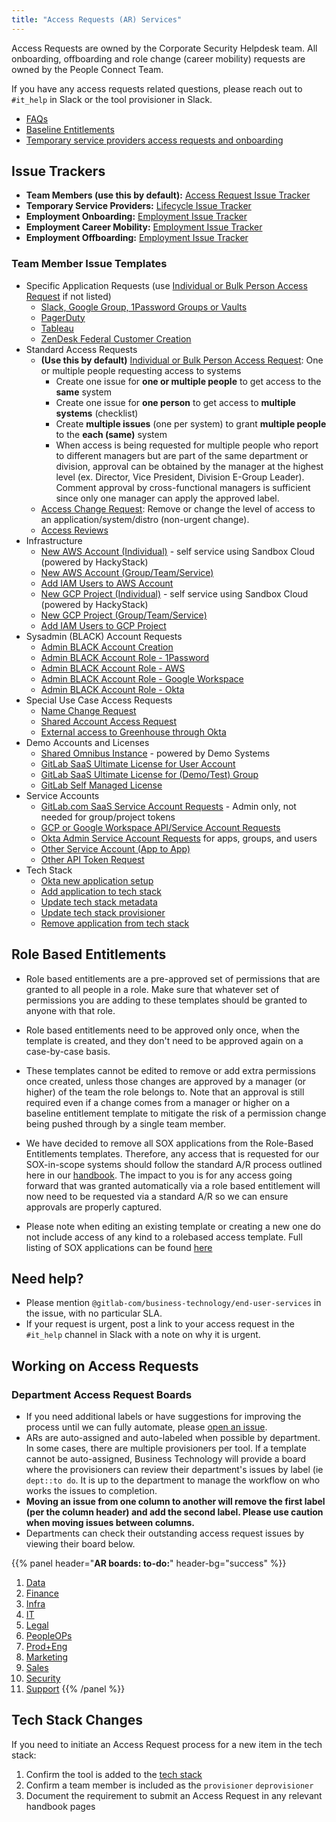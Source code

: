 ```yaml
---
title: "Access Requests (AR) Services"
---
```


Access Requests are owned by the Corporate Security Helpdesk team. All onboarding, offboarding and role change (career mobility) requests are owned by the People Connect Team.

If you have any access requests related questions, please reach out to `#it_help` in Slack or the tool provisioner in Slack.

- [FAQs](/handbook/security/corporate/services/ar/faq)
- [Baseline Entitlements](https://internal.gitlab.com/handbook/it/end-user-services/access-request/baseline-entitlements/)
- [Temporary service providers access requests and onboarding](https://internal.gitlab.com/handbook/it/end-user-services/access-request/temporary-service-providers/)

## Issue Trackers

- **Team Members (use this by default):** [Access Request Issue Tracker](https://gitlab.com/gitlab-com/team-member-epics/access-requests/-/issues)
- **Temporary Service Providers:** [Lifecycle Issue Tracker](https://gitlab.com/gitlab-com/temporary-service-providers/lifecycle/-/issues)
- **Employment Onboarding:** [Employment Issue Tracker](https://gitlab.com/gitlab-com/team-member-epics/employment/-/issues/?sort=created_date&state=opened&label_name%5B%5D=onboarding&first_page_size=20)
- **Employment Career Mobility:** [Employment Issue Tracker](https://gitlab.com/gitlab-com/team-member-epics/employment/-/issues/?sort=created_date&state=opened&label_name%5B%5D=career-mobility&first_page_size=20)
- **Employment Offboarding:** [Employment Issue Tracker](https://gitlab.com/gitlab-com/team-member-epics/employment/-/issues/?sort=created_date&state=opened&label_name%5B%5D=offboarding&first_page_size=20)

### Team Member Issue Templates

- Specific Application Requests (use [Individual or Bulk Person Access Request](https://gitlab.com/gitlab-com/team-member-epics/access-requests/-/issues/new?issuable_template=Individual_Bulk_Access_Request) if not listed)
  - [Slack, Google Group, 1Password Groups or Vaults](https://gitlab.com/gitlab-com/team-member-epics/access-requests/issues/new?issuable_template=slack_googlegroup_1Passwordgroupvault)
  - [PagerDuty](https://gitlab.com/gitlab-com/team-member-epics/access-requests/issues/new?issuable_template=PagerDuty_Access_Request)
  - [Tableau](https://gitlab.com/gitlab-com/team-member-epics/access-requests/issues/new?issuable_template=Tableau_Request)
  - [ZenDesk Federal Customer Creation](https://gitlab.com/gitlab-com/team-member-epics/access-requests/issues/new?issuable_template=Federal_Customer_Creation)
- Standard Access Requests
  - **(Use this by default)** [Individual or Bulk Person Access Request](https://gitlab.com/gitlab-com/team-member-epics/access-requests/-/issues/new?issuable_template=Individual_Bulk_Access_Request): One or multiple people requesting access to systems
    - Create one issue for **one or multiple people** to get access to the **same** system
    - Create one issue for **one person** to get access to **multiple systems** (checklist)
    - Create **multiple issues** (one per system) to grant **multiple people** to the **each (same)** system
    - When access is being requested for multiple people who report to different managers but are part of the same department or division, approval can be obtained by the manager at the highest level (ex. Director, Vice President, Division E-Group Leader). Comment approval by cross-functional managers is sufficient since only one manager can apply the approved label.
  - [Access Change Request](https://gitlab.com/gitlab-com/team-member-epics/access-requests/issues/new?issuable_template=Access_Change_Request): Remove or change the level of access to an application/system/distro (non-urgent change).
  - [Access Reviews](https://gitlab.com/gitlab-com/team-member-epics/access-requests/issues/new?issuable_template=Access_Review)
- Infrastructure
  - [New AWS Account (Individual)](/handbook/infrastructure-standards/realms/sandbox/#individual-aws-account-or-gcp-project) - self service using Sandbox Cloud (powered by HackyStack)
  - [New AWS Account (Group/Team/Service)](https://gitlab.com/gitlab-com/business-technology/engineering/infrastructure/issue-tracker/-/issues/new?issuable_template=aws_group_account_create_request)
  - [Add IAM Users to AWS Account](https://gitlab.com/gitlab-com/business-technology/engineering/infrastructure/issue-tracker/-/issues/new?issuable_template=aws_group_account_iam_update_request)
  - [New GCP Project (Individual)](/handbook/infrastructure-standards/realms/sandbox/#individual-aws-account-or-gcp-project) - self service using Sandbox Cloud (powered by HackyStack)
  - [New GCP Project (Group/Team/Service)](https://gitlab.com/gitlab-com/business-technology/engineering/infrastructure/issue-tracker/-/issues/new?issuable_template=gcp_group_account_create_request)
  - [Add IAM Users to GCP Project](https://gitlab.com/gitlab-com/business-technology/engineering/infrastructure/issue-tracker/-/issues/new?issuable_template=gcp_group_account_iam_update_request)
- Sysadmin (BLACK) Account Requests
  - [Admin BLACK Account Creation](https://gitlab.com/gitlab-com/team-member-epics/access-requests/-/issues/new?issuable_template=Admin_Black_Account_Creation)
  - [Admin BLACK Account Role - 1Password](https://gitlab.com/gitlab-com/team-member-epics/access-requests/-/issues/new?issuable_template=Admin_Black_Account_Role_1Password)
  - [Admin BLACK Account Role - AWS](https://gitlab.com/gitlab-com/team-member-epics/access-requests/-/issues/new?issuable_template=Admin_Black_Account_Role_AWS)
  - [Admin BLACK Account Role - Google Workspace](https://gitlab.com/gitlab-com/team-member-epics/access-requests/-/issues/new?issuable_template=Admin_Black_Account_Role_GoogleWorkspace)
  - [Admin BLACK Account Role - Okta](https://gitlab.com/gitlab-com/team-member-epics/access-requests/-/issues/new?issuable_template=Admin_Black_Account_Role_Okta)
- Special Use Case Access Requests
  - [Name Change Request](https://gitlab.com/gitlab-com/team-member-epics/access-requests/issues/new?issuable_template=Name_change_request)
  - [Shared Account Access Request](https://gitlab.com/gitlab-com/team-member-epics/access-requests/issues/new?issuable_template=Shared_account_access_request)
  - [External access to Greenhouse through Okta](https://gitlab.com/gitlab-com/team-member-epics/access-requests/issues/new?issuable_template=Okta_Access_Greenhouse_External)
- Demo Accounts and Licenses
  - [Shared Omnibus Instance](https://about.gitlab.com/handbook/customer-success/demo-systems/#access-shared-omnibus-instances) - powered by Demo Systems
  - [GitLab SaaS Ultimate License for User Account](https://docs.google.com/forms/d/e/1FAIpQLSddexI8VZTCiyxme1_7QtbQZ6WoIJRlHdaI2Gi6PD8Eti-DLQ/viewform)
  - [GitLab SaaS Ultimate License for (Demo/Test) Group](https://gitlab.com/gitlab-com/team-member-epics/access-requests/-/issues/new?issuable_template=GitlabCom_Licensed_Demo_Group_Request)
  - [GitLab Self Managed License](https://gitlab.com/gitlab-com/team-member-epics/access-requests/-/issues/new?issuable_template=GitLab_Team_Member_License_request)
- Service Accounts
  - [GitLab.com SaaS Service Account Requests](https://gitlab.com/gitlab-com/team-member-epics/access-requests/issues/new?issuable_template=GitLabCom_Service_Account_Request) - Admin only, not needed for group/project tokens
  - [GCP or Google Workspace API/Service Account Requests](https://gitlab.com/gitlab-com/team-member-epics/access-requests/issues/new?issuable_template=GCP_Google_Service_Account_Request)
  - [Okta Admin Service Account Requests](https://gitlab.com/gitlab-com/team-member-epics/access-requests/issues/new?issuable_template=Okta_Admin_Service_Account) for apps, groups, and users
  - [Other Service Account (App to App)](https://gitlab.com/gitlab-com/team-member-epics/access-requests/issues/new?issuable_template=New_Service_Account_Request)
  - [Other API Token Request](https://gitlab.com/gitlab-com/team-member-epics/access-requests/issues/new?issuable_template=API_Token_Request)
- Tech Stack
  - [Okta new application setup](https://gitlab.com/gitlab-com/business-technology/change-management/-/issues/new?issuable_template=okta_new_app_request)
  - [Add application to tech stack](https://about.gitlab.com/handbook/business-technology/tech-stack-applications/#add-new-system-to-the-tech-stack)
  - [Update tech stack metadata](https://about.gitlab.com/handbook/business-technology/tech-stack-applications/#update-tech-stack-information)
  - [Update tech stack provisioner](https://gitlab.com/gitlab-com/team-member-epics/access-requests/issues/new?issuable_template=Update_Tech_Stack_Provisioner)
  - [Remove application from tech stack](https://gitlab.com/gitlab-com/business-technology/business-technology/-/issues/new?issuable_template=offboarding_tech_stack)

## Role Based Entitlements

- Role based entitlements are a pre-approved set of permissions that are granted to all people in a role. Make sure that whatever set of permissions you are adding to these templates should be granted to anyone with that role.

- Role based entitlements need to be approved only once, when the template is created, and they don't need to be approved again on a case-by-case basis.

- These templates cannot be edited to remove or add extra permissions once created, unless those changes are approved by a manager (or higher) of the team the role belongs to. Note that an approval is still required even if a change comes from a manager or higher on a baseline entitlement template to mitigate the risk of a permission change being pushed through by a single team member.

- We have decided to remove all SOX applications from the Role-Based Entitlements templates.  Therefore, any access that is requested for our SOX-in-scope systems should follow the standard A/R process outlined here in our [handbook](https://about.gitlab.com/handbook/business-technology/team-member-enablement/onboarding-access-requests/access-requests/#how-do-i-choose-which-template-to-use).  The impact to you is for any access going forward that was granted automatically via a role based entitlement will now need to be requested via a standard A/R so we can ensure approvals are properly captured.

- Please note when editing an existing template or creating a new one do not include access of any kind to a rolebased access template.  Full listing of SOX applications can be found [here](https://gitlab.com/groups/gitlab-com/internal-audit/-/wikis/IT-General-Controls)

## Need help?

- Please mention `@gitlab-com/business-technology/end-user-services` in the issue, with no particular SLA.
- If your request is urgent, post a link to your access request in the `#it_help` channel in Slack with a note on why it is urgent.

## Working on Access Requests

### Department Access Request Boards

- If you need additional labels or have suggestions for improving the process until we can fully automate, please [open an issue](https://gitlab.com/gitlab-com/it/end-user-services/issues/it-help-issue-tracker/-/issues/new).
- ARs are auto-assigned and auto-labeled when possible by department. In some cases, there are multiple provisioners per tool. If a template cannot be auto-assigned, Business Technology will provide a board where the provisioners can review their department's issues by label (ie `dept::to do`. It is up to the department to manage the workflow on who works the issues to completion.
- **Moving an issue from one column to another will remove the first label (per the column header) and add the second label. Please use caution when moving issues between columns.**
- Departments can check their outstanding access request issues by viewing their board below.

{{% panel header="**AR boards: to-do:**" header-bg="success" %}}

1. [Data](https://gitlab.com/gitlab-com/team-member-epics/access-requests/-/boards/1319045)
1. [Finance](https://gitlab.com/gitlab-com/team-member-epics/access-requests/-/boards/1319048)
1. [Infra](https://gitlab.com/gitlab-com/team-member-epics/access-requests/-/boards/1262513)
1. [IT](https://gitlab.com/gitlab-com/team-member-epics/access-requests/-/boards/1262521)
1. [Legal](https://gitlab.com/gitlab-com/team-member-epics/access-requests/-/boards/1319051)
1. [PeopleOPs](https://gitlab.com/gitlab-com/team-member-epics/access-requests/-/boards/1318841)
1. [Prod+Eng](https://gitlab.com/gitlab-com/team-member-epics/access-requests/-/boards/1319057)
1. [Marketing](https://gitlab.com/gitlab-com/team-member-epics/access-requests/-/boards/1284066)
1. [Sales](https://gitlab.com/gitlab-com/team-member-epics/access-requests/-/boards/1262518)
1. [Security](https://gitlab.com/gitlab-com/team-member-epics/access-requests/-/boards/1319052)
1. [Support](https://gitlab.com/gitlab-com/team-member-epics/access-requests/-/boards/1319053)
{{% /panel %}}

## Tech Stack Changes

If you need to initiate an Access Request process for a new item in the tech stack:

1. Confirm the tool is added to the [tech stack](https://gitlab.com/gitlab-com/www-gitlab-com/-/blob/master/data/tech_stack.yml)
1. Confirm a team member is included as the `provisioner` `deprovisioner`
1. Document the requirement to submit an Access Request in any relevant handbook pages
